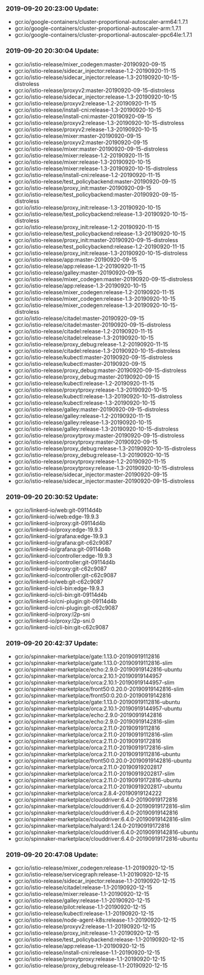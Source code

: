 ### 2019-09-20 20:23:00 Update:

- gcr.io/google-containers/cluster-proportional-autoscaler-arm64:1.7.1
- gcr.io/google-containers/cluster-proportional-autoscaler-arm:1.7.1
- gcr.io/google-containers/cluster-proportional-autoscaler-ppc64le:1.7.1
### 2019-09-20 20:30:04 Update:

- gcr.io/istio-release/mixer_codegen:master-20190920-09-15
- gcr.io/istio-release/sidecar_injector:release-1.2-20190920-11-15
- gcr.io/istio-release/sidecar_injector:release-1.3-20190920-10-15-distroless
- gcr.io/istio-release/proxyv2:master-20190920-09-15-distroless
- gcr.io/istio-release/sidecar_injector:release-1.3-20190920-10-15
- gcr.io/istio-release/proxyv2:release-1.2-20190920-11-15
- gcr.io/istio-release/install-cni:release-1.3-20190920-10-15
- gcr.io/istio-release/install-cni:master-20190920-09-15
- gcr.io/istio-release/proxyv2:release-1.3-20190920-10-15-distroless
- gcr.io/istio-release/proxyv2:release-1.3-20190920-10-15
- gcr.io/istio-release/mixer:master-20190920-09-15
- gcr.io/istio-release/proxyv2:master-20190920-09-15
- gcr.io/istio-release/mixer:master-20190920-09-15-distroless
- gcr.io/istio-release/mixer:release-1.2-20190920-11-15
- gcr.io/istio-release/mixer:release-1.3-20190920-10-15
- gcr.io/istio-release/mixer:release-1.3-20190920-10-15-distroless
- gcr.io/istio-release/install-cni:release-1.2-20190920-11-15
- gcr.io/istio-release/test_policybackend:master-20190920-09-15
- gcr.io/istio-release/proxy_init:master-20190920-09-15
- gcr.io/istio-release/test_policybackend:master-20190920-09-15-distroless
- gcr.io/istio-release/proxy_init:release-1.3-20190920-10-15
- gcr.io/istio-release/test_policybackend:release-1.3-20190920-10-15-distroless
- gcr.io/istio-release/proxy_init:release-1.2-20190920-11-15
- gcr.io/istio-release/test_policybackend:release-1.3-20190920-10-15
- gcr.io/istio-release/proxy_init:master-20190920-09-15-distroless
- gcr.io/istio-release/test_policybackend:release-1.2-20190920-11-15
- gcr.io/istio-release/proxy_init:release-1.3-20190920-10-15-distroless
- gcr.io/istio-release/app:master-20190920-09-15
- gcr.io/istio-release/app:release-1.2-20190920-11-15
- gcr.io/istio-release/galley:master-20190920-09-15
- gcr.io/istio-release/mixer_codegen:master-20190920-09-15-distroless
- gcr.io/istio-release/app:release-1.3-20190920-10-15
- gcr.io/istio-release/mixer_codegen:release-1.2-20190920-11-15
- gcr.io/istio-release/mixer_codegen:release-1.3-20190920-10-15
- gcr.io/istio-release/mixer_codegen:release-1.3-20190920-10-15-distroless
- gcr.io/istio-release/citadel:master-20190920-09-15
- gcr.io/istio-release/citadel:master-20190920-09-15-distroless
- gcr.io/istio-release/citadel:release-1.2-20190920-11-15
- gcr.io/istio-release/citadel:release-1.3-20190920-10-15
- gcr.io/istio-release/proxy_debug:release-1.2-20190920-11-15
- gcr.io/istio-release/citadel:release-1.3-20190920-10-15-distroless
- gcr.io/istio-release/kubectl:master-20190920-09-15-distroless
- gcr.io/istio-release/kubectl:master-20190920-09-15
- gcr.io/istio-release/proxy_debug:master-20190920-09-15-distroless
- gcr.io/istio-release/proxy_debug:master-20190920-09-15
- gcr.io/istio-release/kubectl:release-1.2-20190920-11-15
- gcr.io/istio-release/proxytproxy:release-1.3-20190920-10-15
- gcr.io/istio-release/kubectl:release-1.3-20190920-10-15-distroless
- gcr.io/istio-release/kubectl:release-1.3-20190920-10-15
- gcr.io/istio-release/galley:master-20190920-09-15-distroless
- gcr.io/istio-release/galley:release-1.2-20190920-11-15
- gcr.io/istio-release/galley:release-1.3-20190920-10-15
- gcr.io/istio-release/galley:release-1.3-20190920-10-15-distroless
- gcr.io/istio-release/proxytproxy:master-20190920-09-15-distroless
- gcr.io/istio-release/proxytproxy:master-20190920-09-15
- gcr.io/istio-release/proxy_debug:release-1.3-20190920-10-15-distroless
- gcr.io/istio-release/proxy_debug:release-1.3-20190920-10-15
- gcr.io/istio-release/proxytproxy:release-1.2-20190920-11-15
- gcr.io/istio-release/proxytproxy:release-1.3-20190920-10-15-distroless
- gcr.io/istio-release/sidecar_injector:master-20190920-09-15
- gcr.io/istio-release/sidecar_injector:master-20190920-09-15-distroless
### 2019-09-20 20:30:52 Update:

- gcr.io/linkerd-io/web:git-09114d4b
- gcr.io/linkerd-io/web:edge-19.9.3
- gcr.io/linkerd-io/proxy:git-09114d4b
- gcr.io/linkerd-io/proxy:edge-19.9.3
- gcr.io/linkerd-io/grafana:edge-19.9.3
- gcr.io/linkerd-io/grafana:git-c62c9087
- gcr.io/linkerd-io/grafana:git-09114d4b
- gcr.io/linkerd-io/controller:edge-19.9.3
- gcr.io/linkerd-io/controller:git-09114d4b
- gcr.io/linkerd-io/proxy:git-c62c9087
- gcr.io/linkerd-io/controller:git-c62c9087
- gcr.io/linkerd-io/web:git-c62c9087
- gcr.io/linkerd-io/cli-bin:edge-19.9.3
- gcr.io/linkerd-io/cli-bin:git-09114d4b
- gcr.io/linkerd-io/cni-plugin:git-09114d4b
- gcr.io/linkerd-io/cni-plugin:git-c62c9087
- gcr.io/linkerd-io/proxy:l2p-sni
- gcr.io/linkerd-io/proxy:l2p-sni.0
- gcr.io/linkerd-io/cli-bin:git-c62c9087
### 2019-09-20 20:42:37 Update:

- gcr.io/spinnaker-marketplace/gate:1.13.0-20190919112816
- gcr.io/spinnaker-marketplace/gate:1.13.0-20190919112816-slim
- gcr.io/spinnaker-marketplace/echo:2.9.0-20190919142816-ubuntu
- gcr.io/spinnaker-marketplace/orca:2.10.1-20190919144957
- gcr.io/spinnaker-marketplace/orca:2.10.1-20190919144957-slim
- gcr.io/spinnaker-marketplace/front50:0.20.0-20190919142816-slim
- gcr.io/spinnaker-marketplace/front50:0.20.0-20190919142816
- gcr.io/spinnaker-marketplace/gate:1.13.0-20190919112816-ubuntu
- gcr.io/spinnaker-marketplace/orca:2.10.1-20190919144957-ubuntu
- gcr.io/spinnaker-marketplace/echo:2.9.0-20190919142816
- gcr.io/spinnaker-marketplace/echo:2.9.0-20190919142816-slim
- gcr.io/spinnaker-marketplace/orca:2.11.0-20190919112816
- gcr.io/spinnaker-marketplace/orca:2.11.0-20190919112816-slim
- gcr.io/spinnaker-marketplace/orca:2.11.0-20190919172816
- gcr.io/spinnaker-marketplace/orca:2.11.0-20190919172816-slim
- gcr.io/spinnaker-marketplace/orca:2.11.0-20190919112816-ubuntu
- gcr.io/spinnaker-marketplace/front50:0.20.0-20190919142816-ubuntu
- gcr.io/spinnaker-marketplace/orca:2.11.0-20190919202817
- gcr.io/spinnaker-marketplace/orca:2.11.0-20190919202817-slim
- gcr.io/spinnaker-marketplace/orca:2.11.0-20190919172816-ubuntu
- gcr.io/spinnaker-marketplace/orca:2.11.0-20190919202817-ubuntu
- gcr.io/spinnaker-marketplace/orca:2.8.4-20190919124222
- gcr.io/spinnaker-marketplace/clouddriver:6.4.0-20190919172816
- gcr.io/spinnaker-marketplace/clouddriver:6.4.0-20190919172816-slim
- gcr.io/spinnaker-marketplace/clouddriver:6.4.0-20190919142816
- gcr.io/spinnaker-marketplace/clouddriver:6.4.0-20190919142816-slim
- gcr.io/spinnaker-marketplace/halyard:1.24.0-20190919172816
- gcr.io/spinnaker-marketplace/clouddriver:6.4.0-20190919142816-ubuntu
- gcr.io/spinnaker-marketplace/clouddriver:6.4.0-20190919172816-ubuntu
### 2019-09-20 20:47:08 Update:

- gcr.io/istio-release/mixer_codegen:release-1.1-20190920-12-15
- gcr.io/istio-release/servicegraph:release-1.1-20190920-12-15
- gcr.io/istio-release/sidecar_injector:release-1.1-20190920-12-15
- gcr.io/istio-release/citadel:release-1.1-20190920-12-15
- gcr.io/istio-release/mixer:release-1.1-20190920-12-15
- gcr.io/istio-release/galley:release-1.1-20190920-12-15
- gcr.io/istio-release/pilot:release-1.1-20190920-12-15
- gcr.io/istio-release/kubectl:release-1.1-20190920-12-15
- gcr.io/istio-release/node-agent-k8s:release-1.1-20190920-12-15
- gcr.io/istio-release/proxyv2:release-1.1-20190920-12-15
- gcr.io/istio-release/proxy_init:release-1.1-20190920-12-15
- gcr.io/istio-release/test_policybackend:release-1.1-20190920-12-15
- gcr.io/istio-release/app:release-1.1-20190920-12-15
- gcr.io/istio-release/install-cni:release-1.1-20190920-12-15
- gcr.io/istio-release/proxytproxy:release-1.1-20190920-12-15
- gcr.io/istio-release/proxy_debug:release-1.1-20190920-12-15
